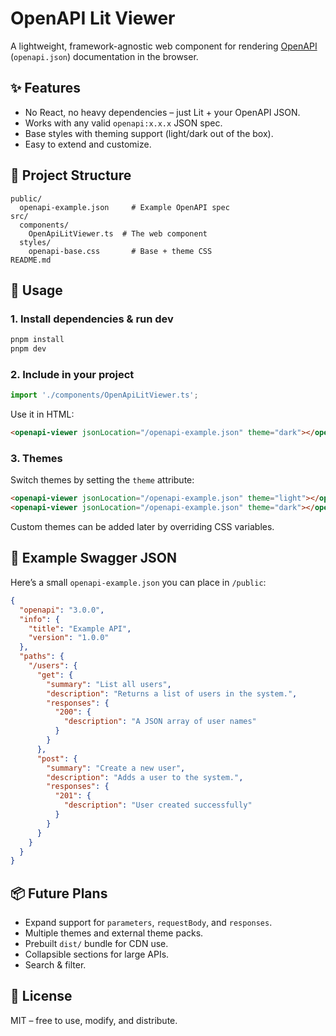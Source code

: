 # OpenAPI Lit Viewer

A lightweight, framework-agnostic web component for rendering [OpenAPI](https://www.openapis.org/) (`openapi.json`) documentation in the browser.

## ✨ Features

* No React, no heavy dependencies – just Lit + your OpenAPI JSON.
* Works with any valid `openapi:x.x.x` JSON spec.
* Base styles with theming support (light/dark out of the box).
* Easy to extend and customize.

## 📂 Project Structure

```
public/
  openapi-example.json     # Example OpenAPI spec
src/
  components/
    OpenApiLitViewer.ts  # The web component
  styles/
    openapi-base.css       # Base + theme CSS
README.md
```

## 🚀 Usage

### 1. Install dependencies & run dev

```bash
pnpm install
pnpm dev
```

### 2. Include in your project

```ts
import './components/OpenApiLitViewer.ts';
```

Use it in HTML:

```html
<openapi-viewer jsonLocation="/openapi-example.json" theme="dark"></openapi-viewer>
```

### 3. Themes

Switch themes by setting the `theme` attribute:

```html
<openapi-viewer jsonLocation="/openapi-example.json" theme="light"></openapi-viewer>
<openapi-viewer jsonLocation="/openapi-example.json" theme="dark"></openapi-viewer>
```

Custom themes can be added later by overriding CSS variables.

## 🧪 Example Swagger JSON

Here’s a small `openapi-example.json` you can place in `/public`:

```json
{
  "openapi": "3.0.0",
  "info": {
    "title": "Example API",
    "version": "1.0.0"
  },
  "paths": {
    "/users": {
      "get": {
        "summary": "List all users",
        "description": "Returns a list of users in the system.",
        "responses": {
          "200": {
            "description": "A JSON array of user names"
          }
        }
      },
      "post": {
        "summary": "Create a new user",
        "description": "Adds a user to the system.",
        "responses": {
          "201": {
            "description": "User created successfully"
          }
        }
      }
    }
  }
}
```

## 📦 Future Plans

* Expand support for `parameters`, `requestBody`, and `responses`.
* Multiple themes and external theme packs.
* Prebuilt `dist/` bundle for CDN use.
* Collapsible sections for large APIs.
* Search & filter.

## 📝 License

MIT – free to use, modify, and distribute.
